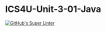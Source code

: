 # ICS4U-Unit-3-01-Java

[![GitHub's Super Linter](https://github.com/jakobdubeau/ICS4U-Unit-3-01-Java/workflows/GitHub's%20Super%20Linter/badge.svg)](https://github.com/jakobdubeau/ICS4U-Unit-3-01-Java/actions)
